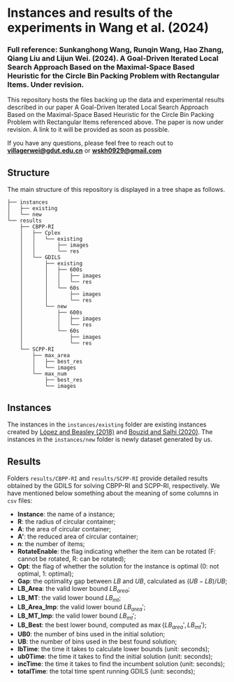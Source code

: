 # Instances and results of the experiments in Wang et al. (2024)
### Full reference: Sunkanghong Wang, Runqin Wang, Hao Zhang, Qiang Liu and Lijun Wei. (2024). A Goal-Driven Iterated Local Search Approach Based on the Maximal-Space Based Heuristic for the Circle Bin Packing Problem with Rectangular Items. Under revision.

This repository hosts the files backing up the data and experimental results described in our paper A Goal-Driven Iterated Local Search Approach Based on the Maximal-Space Based Heuristic for the Circle Bin Packing Problem with Rectangular Items referenced above. The paper is now under revision. A link to it will be provided as soon as possible.

If you have any questions, please feel free to reach out to **[villagerwei@gdut.edu.cn](mailto:villagerwei@gdut.edu.cn)** or **[wskh0929@gmail.com](mailto:wskh0929@gmail.com)**

## Structure

The main structure of this repository is displayed in a tree shape as follows.

```shell
├── instances
│   ├── existing
│   └── new
└── results
    ├── CBPP-RI
    │   ├── Cplex
    │   │   └── existing
    │   │       ├── images
    │   │       └── res
    │   └── GDILS
    │       ├── existing
    │       │   ├── 600s
    │       │   │   ├── images
    │       │   │   └── res
    │       │   └── 60s
    │       │       ├── images
    │       │       └── res
    │       └── new
    │           ├── 600s
    │           │   ├── images
    │           │   └── res
    │           └── 60s
    │               ├── images
    │               └── res
    └── SCPP-RI
        ├── max_area
        │   ├── best_res
        │   └── images
        └── max_num
            ├── best_res
            └── images
```

## Instances

The instances in the ``instances/existing`` folder are existing instances created by [López and Beasley (2018)](https://www.sciencedirect.com/science/article/abs/pii/S0305054818300509) and [Bouzid and
Salhi (2020)](https://www.sciencedirect.com/science/article/abs/pii/S0377221720302149). The instances in the ``instances/new`` folder is newly dataset generated by us.

## Results

Folders ``results/CBPP-RI`` and ``results/SCPP-RI`` provide detailed results obtained by the GDILS for solving CBPP-RI and SCPP-RI, respectively. We have mentioned below something about the meaning of some columns in ``csv`` files:

- **Instance**: the name of a instance;
- **R**: the radius of circular container;
- **A**: the area of circular container;
- **A'**: the reduced area of circular container;
- **n**: the number of items;
- **RotateEnable**: the flag indicating whether the item can be rotated (F: cannot be rotated, R: can be rotated);
- **Opt**: the flag of whether the solution for the instance is optimal (0: not optimal, 1: optimal);
- **Gap**: the optimality gap between $LB$ and $UB$, calculated as $(UB-LB)/UB$;
- **LB_Area**: the valid lower bound $LB_{area}$;
- **LB_MT**: the valid lower bound $LB_{mt}$;
- **LB_Area_Imp**: the valid lower bound $LB_{area}'$;
- **LB_MT_Imp**: the valid lower bound $LB_{mt}'$;
- **LB_Best**: the best lower bound, computed as $\max \{LB_{area}',LB_{mt}'\}$;
- **UB0**: the number of bins used in the initial solution;
- **UB**: the number of bins used in the best found solution;
- **lbTime**: the time it takes to calculate lower bounds (unit: seconds);
- **ub0Time**: the time it takes to find the initial solution (unit: seconds);
- **incTime**: the time it takes to find the incumbent solution (unit: seconds);
- **totalTime**: the total time spent running GDILS (unit: seconds);

